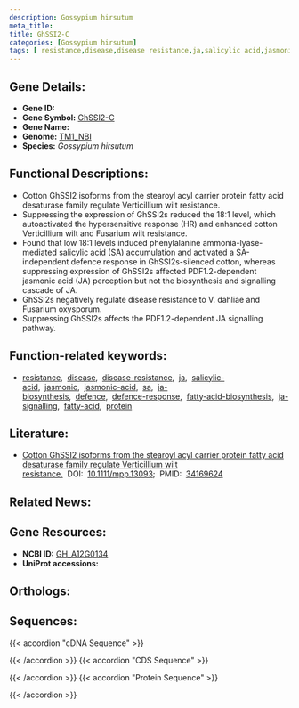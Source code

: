 ```yaml
---
description: Gossypium hirsutum
meta_title:
title: GhSSI2-C
categories: [Gossypium hirsutum]
tags: [ resistance,disease,disease resistance,ja,salicylic acid,jasmonic,jasmonic acid,sa,ja biosynthesis,defence,defence response,fatty acid biosynthesis,ja signalling,fatty acid,protein ]
---
```


## Gene Details:
- **Gene ID:** []()
- **Gene Symbol:** <u>GhSSI2-C</u>
- **Gene Name:** 
- **Genome:** [TM1_NBI](https://yanglab.hzau.edu.cn/CottonMD/download.1)
- **Species:** *Gossypium hirsutum*

## Functional Descriptions:
   - Cotton GhSSI2 isoforms from the stearoyl acyl carrier protein fatty acid desaturase family regulate Verticillium wilt resistance.
   - Suppressing the expression of GhSSI2s reduced the 18:1 level, which autoactivated the hypersensitive response (HR) and enhanced cotton Verticillium wilt and Fusarium wilt resistance.
   - Found that low 18:1 levels induced phenylalanine ammonia-lyase-mediated salicylic acid (SA) accumulation and activated a SA-independent defence response in GhSSI2s-silenced cotton, whereas suppressing expression of GhSSI2s affected PDF1.2-dependent jasmonic acid (JA) perception but not the biosynthesis and signalling cascade of JA.
   - GhSSI2s negatively regulate disease resistance to V. dahliae and Fusarium oxysporum.
   - Suppressing GhSSI2s affects the PDF1.2-dependent JA signalling pathway.

## Function-related keywords:
   - [resistance](/tags/resistance/),&nbsp;&nbsp;[disease](/tags/disease/),&nbsp;&nbsp;[disease-resistance](/tags/disease-resistance/),&nbsp;&nbsp;[ja](/tags/ja/),&nbsp;&nbsp;[salicylic-acid](/tags/salicylic-acid/),&nbsp;&nbsp;[jasmonic](/tags/jasmonic/),&nbsp;&nbsp;[jasmonic-acid](/tags/jasmonic-acid/),&nbsp;&nbsp;[sa](/tags/sa/),&nbsp;&nbsp;[ja-biosynthesis](/tags/ja-biosynthesis/),&nbsp;&nbsp;[defence](/tags/defence/),&nbsp;&nbsp;[defence-response](/tags/defence-response/),&nbsp;&nbsp;[fatty-acid-biosynthesis](/tags/fatty-acid-biosynthesis/),&nbsp;&nbsp;[ja-signalling](/tags/ja-signalling/),&nbsp;&nbsp;[fatty-acid](/tags/fatty-acid/),&nbsp;&nbsp;[protein](/tags/protein/)

## Literature:
   - [Cotton GhSSI2 isoforms from the stearoyl acyl carrier protein fatty acid desaturase family regulate Verticillium wilt resistance.](https://doi.org/10.1111/mpp.13093)&nbsp;&nbsp;DOI:&nbsp;&nbsp;[10.1111/mpp.13093](https://doi.org/10.1111/mpp.13093);&nbsp;&nbsp;PMID:&nbsp;&nbsp;[34169624](https://pubmed.ncbi.nlm.nih.gov/34169624/)

## Related News:

## Gene Resources:
- **NCBI ID:**  [GH_A12G0134](https://www.ncbi.nlm.nih.gov/gene/?term=GH_A12G0134)
- **UniProt accessions:**  [](https://www.uniprot.org/uniprotkb//entry)

## Orthologs:

## Sequences:
{{< accordion "cDNA Sequence" >}}

{{< /accordion >}}
{{< accordion "CDS Sequence" >}}

{{< /accordion >}}
{{< accordion "Protein Sequence" >}}

{{< /accordion >}}

